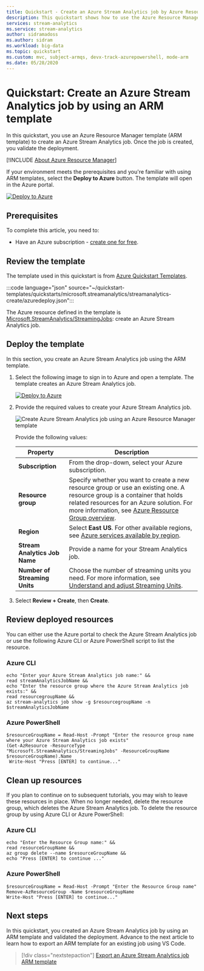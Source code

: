 ```yaml
---
title: Quickstart - Create an Azure Stream Analytics job by Azure Resource Manager template
description: This quickstart shows how to use the Azure Resource Manager template to create an Azure Stream Analytics job.
services: stream-analytics
ms.service: stream-analytics
author: sidramadoss
ms.author: sidram
ms.workload: big-data
ms.topic: quickstart
ms.custom: mvc, subject-armqs, devx-track-azurepowershell, mode-arm
ms.date: 05/28/2020
---
```


# Quickstart: Create an Azure Stream Analytics job by using an ARM template

In this quickstart, you use an Azure Resource Manager template (ARM template) to create an Azure Stream Analytics job. Once the job is created, you validate the deployment.

[!INCLUDE [About Azure Resource Manager](../../includes/resource-manager-quickstart-introduction.md)]

If your environment meets the prerequisites and you're familiar with using ARM templates, select the **Deploy to Azure** button. The template will open in the Azure portal.

[![Deploy to Azure](../media/template-deployments/deploy-to-azure.svg)](https://portal.azure.com/#create/Microsoft.Template/uri/https%3A%2F%2Fraw.githubusercontent.com%2FAzure%2Fazure-quickstart-templates%2Fmaster%2Fquickstarts%2Fmicrosoft.streamanalytics%2Fstreamanalytics-create%2Fazuredeploy.json)

## Prerequisites

To complete this article, you need to:

* Have an Azure subscription - [create one for free](https://azure.microsoft.com/free/).

## Review the template

The template used in this quickstart is from [Azure Quickstart Templates](https://azure.microsoft.com/resources/templates/streamanalytics-create/).

:::code language="json" source="~/quickstart-templates/quickstarts/microsoft.streamanalytics/streamanalytics-create/azuredeploy.json":::

The Azure resource defined in the template is [Microsoft.StreamAnalytics/StreamingJobs](/azure/templates/microsoft.streamanalytics/streamingjobs): create an Azure Stream Analytics job.

## Deploy the template

In this section, you create an Azure Stream Analytics job using the ARM template.

1. Select the following image to sign in to Azure and open a template. The template creates an Azure Stream Analytics job.

   [![Deploy to Azure](../media/template-deployments/deploy-to-azure.svg)](https://portal.azure.com/#create/Microsoft.Template/uri/https%3A%2F%2Fraw.githubusercontent.com%2FAzure%2Fazure-quickstart-templates%2Fmaster%2Fquickstarts%2Fmicrosoft.streamanalytics%2Fstreamanalytics-create%2Fazuredeploy.json)

2. Provide the required values to create your Azure Stream Analytics job.

   ![Create Azure Stream Analytics job using an Azure Resource Manager template](./media/quick-create-azure-resource-manager/create-stream-analytics-job-resource-manager-template.png "Create Azure Stream Analytics job using an Azure Resource Manager template")

   Provide the following values:

   |Property  |Description  |
   |---------|---------|
   |**Subscription**     | From the drop-down, select your Azure subscription.        |
   |**Resource group**     | Specify whether you want to create a new resource group or use an existing one. A resource group is a container that holds related resources for an Azure solution. For more information, see [Azure Resource Group overview](../azure-resource-manager/management/overview.md). |
   |**Region**     | Select **East US**. For other available regions, see [Azure services available by region](https://azure.microsoft.com/regions/services/).        |
   |**Stream Analytics Job Name**     | Provide a name for your Stream Analytics job.      |
   |**Number of Streaming Units**     |  Choose the number of streaming units you need. For more information, see [Understand and adjust Streaming Units](stream-analytics-streaming-unit-consumption.md).       |

3. Select **Review + Create**, then **Create**.

## Review deployed resources

You can either use the Azure portal to check the Azure Stream Analytics job or use the following Azure CLI or Azure PowerShell script to list the resource.

### Azure CLI

```azurecli-interactive
echo "Enter your Azure Stream Analytics job name:" &&
read streamAnalyticsJobName &&
echo "Enter the resource group where the Azure Stream Analytics job exists:" &&
read resourcegroupName &&
az stream-analytics job show -g $resourcegroupName -n $streamAnalyticsJobName
```

### Azure PowerShell

```azurepowershell-interactive
$resourceGroupName = Read-Host -Prompt "Enter the resource group name where your Azure Stream Analytics job exists"
(Get-AzResource -ResourceType "Microsoft.StreamAnalytics/StreamingJobs" -ResourceGroupName $resourceGroupName).Name
 Write-Host "Press [ENTER] to continue..."
```

## Clean up resources

If you plan to continue on to subsequent tutorials, you may wish to leave these resources in place. When no longer needed, delete the resource group, which deletes the Azure Stream Analytics job. To delete the resource group by using Azure CLI or Azure PowerShell:

### Azure CLI

```azurecli-interactive
echo "Enter the Resource Group name:" &&
read resourceGroupName &&
az group delete --name $resourceGroupName &&
echo "Press [ENTER] to continue ..."
```

### Azure PowerShell

```azurepowershell-interactive
$resourceGroupName = Read-Host -Prompt "Enter the Resource Group name"
Remove-AzResourceGroup -Name $resourceGroupName
Write-Host "Press [ENTER] to continue..."
```

## Next steps

In this quickstart, you created an Azure Stream Analytics job by using an ARM template and validated the deployment. Advance to the next article to learn how to export an ARM template for an existing job using VS Code.

> [!div class="nextstepaction"]
> [Export an Azure Stream Analytics job ARM template](resource-manager-export.md)
